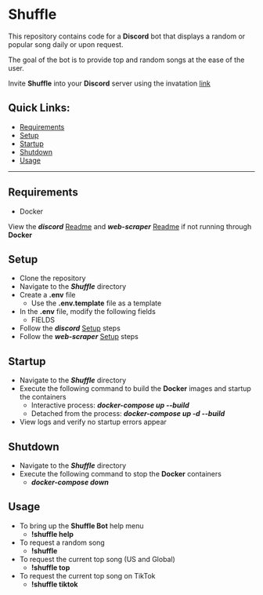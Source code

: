 # Shuffle
This repository contains code for a **Discord** bot that displays a random or popular song daily or upon request.

The goal of the bot is to provide top and random songs at the ease of the user.

Invite **Shuffle** into your **Discord** server using the invatation [link](https://discord.com/api/oauth2/authorize?client_id=745448751287631996&permissions=268528656&scope=bot)

## Quick Links:
- [Requirements](#requirements)
- [Setup](#setup)
- [Startup](#startup)
- [Shutdown](#shutdown)
- [Usage](#usage)

----------------------------------

## Requirements
- Docker

View the ***discord*** [Readme](/discord/README.md) and ***web-scraper*** [Readme](/web-scraper/README.md) if not running through **Docker**

## Setup
- Clone the repository
- Navigate to the ***Shuffle*** directory
- Create a **.env** file
  - Use the **.env.template** file as a template
- In the **.env** file, modify the following fields
  - FIELDS
- Follow the ***discord*** [Setup](/discord/README.md#setup) steps
- Follow the ***web-scraper*** [Setup](/web-scraper/README.md#setup) steps

## Startup
- Navigate to the ***Shuffle*** directory
- Execute the following command to build the **Docker** images and startup the containers
  - Interactive process: ***docker-compose up --build***
  - Detached from the process: ***docker-compose up -d --build***
- View logs and verify no startup errors appear

## Shutdown
- Navigate to the ***Shuffle*** directory
- Execute the following command to stop the **Docker** containers
  - ***docker-compose down***

## Usage
- To bring up the **Shuffle Bot** help menu
  - **!shuffle help**
- To request a random song
  - **!shuffle**
- To request the current top song (US and Global)
  - **!shuffle top**
- To request the current top song on TikTok
  - **!shuffle tiktok**